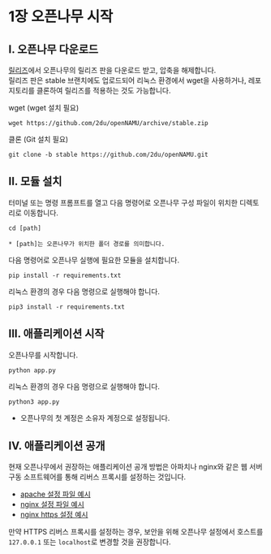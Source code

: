 1장 오픈나무 시작
====

## I. 오픈나무 다운로드
[릴리즈](https://github.com/2du/openNAMU/releases)에서 오픈나무의 릴리즈 판을 다운로드 받고, 압축을 해제합니다.  
릴리즈 판은 stable 브랜치에도 업로드되어 리눅스 환경에서 wget을 사용하거나, 레포지토리를 클론하여 릴리즈를 적용하는 것도 가능합니다.

wget (wget 설치 필요)
```
wget https://github.com/2du/openNAMU/archive/stable.zip
```

클론 (Git 설치 필요)
```
git clone -b stable https://github.com/2du/openNAMU.git
```

## II. 모듈 설치
터미널 또는 명령 프롬프트를 열고 다음 명령어로 오픈나무 구성 파일이 위치한 디렉토리로 이동합니다.
```
cd [path]

* [path]는 오픈나무가 위치한 폴더 경로를 의미합니다.
```


다음 명령어로 오픈나무 실행에 필요한 모듈을 설치합니다.
```
pip install -r requirements.txt
```
리눅스 환경의 경우 다음 명령으로 실행해야 합니다.
```
pip3 install -r requirements.txt
```
## III. 애플리케이션 시작
오픈나무를 시작합니다.
```
python app.py
```
리눅스 환경의 경우 다음 명령으로 실행해야 합니다.
```
python3 app.py
```

 * 오픈나무의 첫 계정은 소유자 계정으로 설정됩니다.

## IV. 애플리케이션 공개
현재 오픈나무에서 권장하는 애플리케이션 공개 방법은 아파치나 nginx와 같은 웹 서버 구동 소프트웨어를 통해 리버스 프록시를 설정하는 것입니다.

 * [apache 설정 파일 예시](/conf_example/apache/)
 * [nginx 설정 파일 예시](/conf_example/nginx.conf)
 * [nginx https 설정 예시](/conf_example/nginx.conf)

만약 HTTPS 리버스 프록시를 설정하는 경우, 보안을 위해 오픈나무 설정에서 호스트를 `127.0.0.1` 또는 `localhost`로 변경할 것을 권장합니다.
